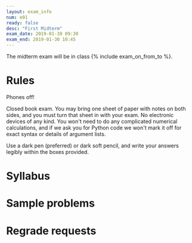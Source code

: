 ```yaml
---
layout: exam_info
num: e01
ready: false
desc: "First Midterm"
exam_date: 2019-01-30 09:30
exam_end: 2019-01-30 10:45
---
```


The midterm exam will be in class {% include exam_on_from_to %}.

# Rules

Phones off!

Closed book exam.
You may bring one sheet of paper with notes on both sides, 
and you must turn that sheet in with your exam.
No electronic devices of any kind. 
You won't need to do any complicated numerical calculations,
and if we ask you for Python code we won't mark it off for
exact syntax or details of argument lists.

Use a dark pen (preferred) or dark soft pencil, 
and write your answers legibly within the
boxes provided.

# Syllabus


# Sample problems


# Regrade requests


